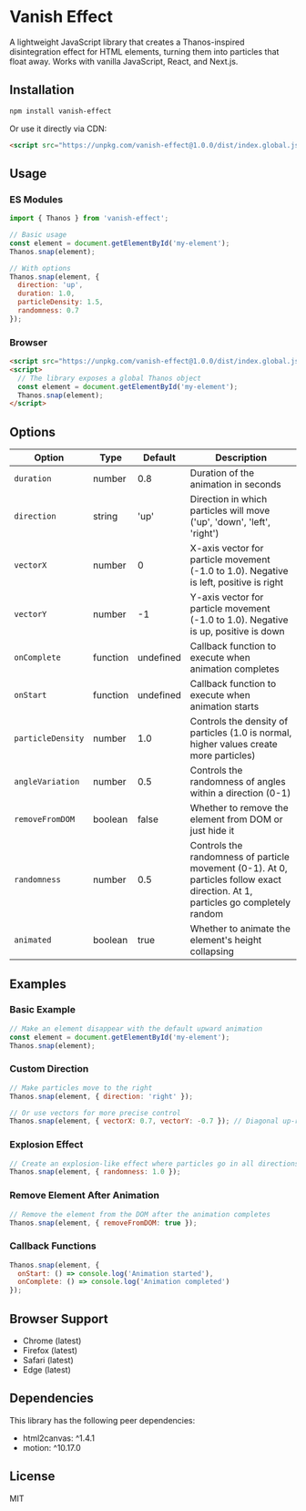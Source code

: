 # Vanish Effect

A lightweight JavaScript library that creates a Thanos-inspired disintegration effect for HTML elements, turning them into particles that float away. Works with vanilla JavaScript, React, and Next.js.

<!-- Add a real demo GIF here when available -->

## Installation

```bash
npm install vanish-effect
```

Or use it directly via CDN:

```html
<script src="https://unpkg.com/vanish-effect@1.0.0/dist/index.global.js"></script>
```

## Usage

### ES Modules

```javascript
import { Thanos } from 'vanish-effect';

// Basic usage
const element = document.getElementById('my-element');
Thanos.snap(element);

// With options
Thanos.snap(element, {
  direction: 'up',
  duration: 1.0,
  particleDensity: 1.5,
  randomness: 0.7
});
```

### Browser

```html
<script src="https://unpkg.com/vanish-effect@1.0.0/dist/index.global.js"></script>
<script>
  // The library exposes a global Thanos object
  const element = document.getElementById('my-element');
  Thanos.snap(element);
</script>
```

## Options

| Option | Type | Default | Description |
|--------|------|---------|-------------|
| `duration` | number | 0.8 | Duration of the animation in seconds |
| `direction` | string | 'up' | Direction in which particles will move ('up', 'down', 'left', 'right') |
| `vectorX` | number | 0 | X-axis vector for particle movement (-1.0 to 1.0). Negative is left, positive is right |
| `vectorY` | number | -1 | Y-axis vector for particle movement (-1.0 to 1.0). Negative is up, positive is down |
| `onComplete` | function | undefined | Callback function to execute when animation completes |
| `onStart` | function | undefined | Callback function to execute when animation starts |
| `particleDensity` | number | 1.0 | Controls the density of particles (1.0 is normal, higher values create more particles) |
| `angleVariation` | number | 0.5 | Controls the randomness of angles within a direction (0-1) |
| `removeFromDOM` | boolean | false | Whether to remove the element from DOM or just hide it |
| `randomness` | number | 0.5 | Controls the randomness of particle movement (0-1). At 0, particles follow exact direction. At 1, particles go completely random |
| `animated` | boolean | true | Whether to animate the element's height collapsing |

## Examples

### Basic Example

```javascript
// Make an element disappear with the default upward animation
const element = document.getElementById('my-element');
Thanos.snap(element);
```

### Custom Direction

```javascript
// Make particles move to the right
Thanos.snap(element, { direction: 'right' });

// Or use vectors for more precise control
Thanos.snap(element, { vectorX: 0.7, vectorY: -0.7 }); // Diagonal up-right
```

### Explosion Effect

```javascript
// Create an explosion-like effect where particles go in all directions
Thanos.snap(element, { randomness: 1.0 });
```

### Remove Element After Animation

```javascript
// Remove the element from the DOM after the animation completes
Thanos.snap(element, { removeFromDOM: true });
```

### Callback Functions

```javascript
Thanos.snap(element, {
  onStart: () => console.log('Animation started'),
  onComplete: () => console.log('Animation completed')
});
```

## Browser Support

- Chrome (latest)
- Firefox (latest)
- Safari (latest)
- Edge (latest)

## Dependencies

This library has the following peer dependencies:

- html2canvas: ^1.4.1
- motion: ^10.17.0

## License

MIT 